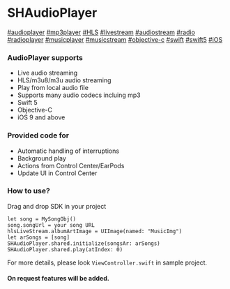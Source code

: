 # SHAudioPlayer
[#audioplayer](https://github.com/topics/audioplayer)
[#mp3player](https://github.com/topics/mp3player)
[#HLS](https://github.com/topics/hls)
[#livestream](https://github.com/topics/livestream)
[#audiostream](https://github.com/topics/audiostream)
[#radio](https://github.com/topics/radio)
[#radioplayer](https://github.com/topics/radioplayer)
[#musicplayer](https://github.com/topics/musicplayer)
[#musicstream](https://github.com/topics/musicstream)
[#objective-c](https://github.com/topics/objective-c)
[#swift](https://github.com/topics/swift)
[#swift5](https://github.com/topics/swift5)
[#iOS](https://github.com/topics/ios)

### AudioPlayer supports
* Live audio streaming
* HLS/m3u8/m3u audio streaming
* Play from local audio file
* Supports many audio codecs incluing mp3
* Swift 5
* Objective-C
* iOS 9 and above


### Provided code for
* Automatic handling of interruptions
* Background play
* Actions from Control Center/EarPods
* Update UI in Control Center


### How to use?
Drag and drop SDK in your project

```
let song = MySongObj()
song.songUrl = your song URL
hlsLiveStream.albumArtImage = UIImage(named: "MusicImg")
let arSongs = [song]
SHAudioPlayer.shared.initialize(songsAr: arSongs)
SHAudioPlayer.shared.play(atIndex: 0)
```

For more details, please look `ViewController.swift` in sample project.

#### On request features will be added.
